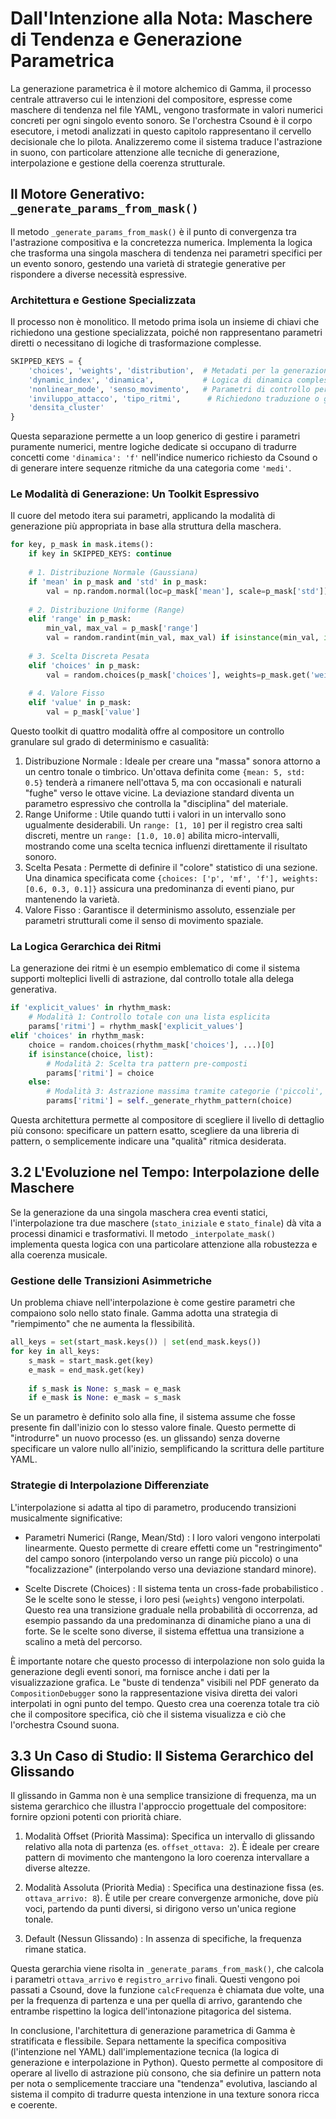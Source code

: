 # Dall'Intenzione alla Nota: Maschere di Tendenza e Generazione Parametrica 

La generazione parametrica è il motore alchemico di Gamma, il processo centrale attraverso cui le intenzioni del compositore, espresse come  maschere di tendenza  nel file YAML, vengono trasformate in valori numerici concreti per ogni singolo evento sonoro. Se l'orchestra Csound è il corpo esecutore, i metodi analizzati in questo capitolo rappresentano il cervello decisionale che lo pilota. Analizzeremo come il sistema traduce l'astrazione in suono, con particolare attenzione alle tecniche di generazione, interpolazione e gestione della coerenza strutturale.

## Il Motore Generativo: `_generate_params_from_mask()` 

Il metodo `_generate_params_from_mask()` è il punto di convergenza tra l'astrazione compositiva e la concretezza numerica. Implementa la logica che trasforma una singola maschera di tendenza nei parametri specifici per un evento sonoro, gestendo una varietà di strategie generative per rispondere a diverse necessità espressive.

###  Architettura e Gestione Specializzata 

Il processo non è monolitico. Il metodo prima isola un insieme di chiavi che richiedono una gestione specializzata, poiché non rappresentano parametri diretti o necessitano di logiche di trasformazione complesse.

```python
SKIPPED_KEYS = {
    'choices', 'weights', 'distribution',  # Metadati per la generazione
    'dynamic_index', 'dinamica',           # Logica di dinamica complessa
    'nonlinear_mode', 'senso_movimento',   # Parametri di controllo per Csound
    'inviluppo_attacco', 'tipo_ritmi',      # Richiedono traduzione o generazione complessa
    'densita_cluster'                      
}
```
Questa separazione permette a un loop generico di gestire i parametri puramente numerici, mentre logiche dedicate si occupano di tradurre concetti come `'dinamica': 'f'` nell'indice numerico richiesto da Csound o di generare intere sequenze ritmiche da una categoria come `'medi'`.

###  Le Modalità di Generazione: Un Toolkit Espressivo 

Il cuore del metodo itera sui parametri, applicando la modalità di generazione più appropriata in base alla struttura della maschera.

```python
for key, p_mask in mask.items():
    if key in SKIPPED_KEYS: continue
    
    # 1. Distribuzione Normale (Gaussiana)
    if 'mean' in p_mask and 'std' in p_mask:
        val = np.random.normal(loc=p_mask['mean'], scale=p_mask['std'])
    
    # 2. Distribuzione Uniforme (Range)
    elif 'range' in p_mask:
        min_val, max_val = p_mask['range']
        val = random.randint(min_val, max_val) if isinstance(min_val, int) else random.uniform(min_val, max_val)
    
    # 3. Scelta Discreta Pesata
    elif 'choices' in p_mask:
        val = random.choices(p_mask['choices'], weights=p_mask.get('weights'), k=1)[0]
    
    # 4. Valore Fisso
    elif 'value' in p_mask:
        val = p_mask['value']
```

Questo toolkit di quattro modalità offre al compositore un controllo granulare sul grado di determinismo e casualità:

1.   Distribuzione Normale : Ideale per creare una "massa" sonora attorno a un centro tonale o timbrico. Un'ottava definita come `{mean: 5, std: 0.5}` tenderà a rimanere nell'ottava 5, ma con occasionali e naturali "fughe" verso le ottave vicine. La deviazione standard diventa un parametro espressivo che controlla la "disciplina" del materiale.
2.   Range Uniforme : Utile quando tutti i valori in un intervallo sono ugualmente desiderabili. Un `range: [1, 10]` per il registro crea salti discreti, mentre un `range: [1.0, 10.0]` abilita micro-intervalli, mostrando come una scelta tecnica influenzi direttamente il risultato sonoro.
3.   Scelta Pesata : Permette di definire il "colore" statistico di una sezione. Una dinamica specificata come `{choices: ['p', 'mf', 'f'], weights: [0.6, 0.3, 0.1]}` assicura una predominanza di eventi piano, pur mantenendo la varietà.
4.   Valore Fisso : Garantisce il determinismo assoluto, essenziale per parametri strutturali come il senso di movimento spaziale.

###  La Logica Gerarchica dei Ritmi 

La generazione dei ritmi è un esempio emblematico di come il sistema supporti molteplici livelli di astrazione, dal controllo totale alla delega generativa.

```python
if 'explicit_values' in rhythm_mask:
    # Modalità 1: Controllo totale con una lista esplicita
    params['ritmi'] = rhythm_mask['explicit_values']
elif 'choices' in rhythm_mask:
    choice = random.choices(rhythm_mask['choices'], ...)[0]
    if isinstance(choice, list):
        # Modalità 2: Scelta tra pattern pre-composti
        params['ritmi'] = choice
    else:
        # Modalità 3: Astrazione massima tramite categorie ('piccoli', 'medi'...)
        params['ritmi'] = self._generate_rhythm_pattern(choice)
```
Questa architettura permette al compositore di scegliere il livello di dettaglio più consono: specificare un pattern esatto, scegliere da una libreria di pattern, o semplicemente indicare una "qualità" ritmica desiderata.

##  3.2 L'Evoluzione nel Tempo: Interpolazione delle Maschere 

Se la generazione da una singola maschera crea eventi statici, l'interpolazione tra due maschere (`stato_iniziale` e `stato_finale`) dà vita a processi dinamici e trasformativi. Il metodo `_interpolate_mask()` implementa questa logica con una particolare attenzione alla robustezza e alla coerenza musicale.

###  Gestione delle Transizioni Asimmetriche 

Un problema chiave nell'interpolazione è come gestire parametri che compaiono solo nello stato finale. Gamma adotta una strategia di "riempimento" che ne aumenta la flessibilità.

```python
all_keys = set(start_mask.keys()) | set(end_mask.keys())
for key in all_keys:
    s_mask = start_mask.get(key)
    e_mask = end_mask.get(key)
    
    if s_mask is None: s_mask = e_mask
    if e_mask is None: e_mask = s_mask
```
Se un parametro è definito solo alla fine, il sistema assume che fosse presente fin dall'inizio con lo stesso valore finale. Questo permette di "introdurre" un nuovo processo (es. un glissando) senza doverne specificare un valore nullo all'inizio, semplificando la scrittura delle partiture YAML.

###  Strategie di Interpolazione Differenziate 

L'interpolazione si adatta al tipo di parametro, producendo transizioni musicalmente significative:

-    Parametri Numerici (Range, Mean/Std) : I loro valori vengono interpolati linearmente. Questo permette di creare effetti come un "restringimento" del campo sonoro (interpolando verso un range più piccolo) o una "focalizzazione" (interpolando verso una deviazione standard minore).

-    Scelte Discrete (Choices) : Il sistema tenta un  cross-fade probabilistico . Se le scelte sono le stesse, i loro pesi (`weights`) vengono interpolati. Questo rea una transizione graduale nella probabilità di occorrenza, ad esempio passando da una predominanza di dinamiche piano a una di forte. Se le scelte sono diverse, il sistema effettua una transizione a scalino a metà del percorso.

È importante notare che questo processo di interpolazione non solo guida la generazione degli eventi sonori, ma fornisce anche i dati per la visualizzazione grafica. Le "buste di tendenza" visibili nel PDF generato da `CompositionDebugger` sono la rappresentazione visiva diretta dei valori interpolati in ogni punto del tempo. Questo crea una coerenza totale tra ciò che il compositore specifica, ciò che il sistema visualizza e ciò che l'orchestra Csound suona.

##  3.3 Un Caso di Studio: Il Sistema Gerarchico del Glissando 

Il glissando in Gamma non è una semplice transizione di frequenza, ma un sistema gerarchico che illustra l'approccio progettuale del compositore: fornire opzioni potenti con priorità chiare.

1.  Modalità Offset (Priorità Massima): Specifica un intervallo di glissando relativo alla nota di partenza (es. `offset_ottava: 2`). È ideale per creare pattern di movimento che mantengono la loro coerenza intervallare a diverse altezze.

2.   Modalità Assoluta (Priorità Media) : Specifica una destinazione fissa (es. `ottava_arrivo: 8`). È utile per creare convergenze armoniche, dove più voci, partendo da punti diversi, si dirigono verso un'unica regione tonale.

3.   Default (Nessun Glissando) : In assenza di specifiche, la frequenza rimane statica.

Questa gerarchia viene risolta in `_generate_params_from_mask()`, che calcola i parametri `ottava_arrivo` e `registro_arrivo` finali. Questi vengono poi passati a Csound, dove la funzione `calcFrequenza` è chiamata due volte, una per la frequenza di partenza e una per quella di arrivo, garantendo che entrambe rispettino la logica dell'intonazione pitagorica del sistema.

In conclusione, l'architettura di generazione parametrica di Gamma è stratificata e flessibile. Separa nettamente la specifica compositiva (l'intenzione nel YAML) dall'implementazione tecnica (la logica di generazione e interpolazione in Python). Questo permette al compositore di operare al livello di astrazione più consono, che sia definire un pattern nota per nota o semplicemente tracciare una "tendenza" evolutiva, lasciando al sistema il compito di tradurre questa intenzione in una texture sonora ricca e coerente.